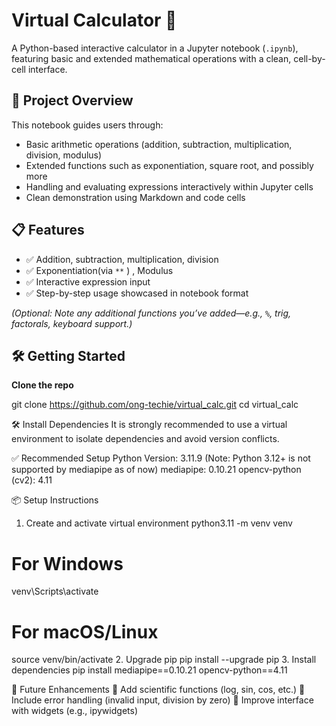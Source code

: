 # Virtual Calculator 🧮

A Python-based interactive calculator in a Jupyter notebook (`.ipynb`), featuring basic and extended mathematical operations with a clean, cell-by-cell interface.

## 🚀 Project Overview

This notebook guides users through:

- Basic arithmetic operations (addition, subtraction, multiplication, division, modulus)
- Extended functions such as exponentiation, square root, and possibly more  
- Handling and evaluating expressions interactively within Jupyter cells
- Clean demonstration using Markdown and code cells

## 📋 Features

- ✅ Addition, subtraction, multiplication, division  
- ✅ Exponentiation(via `**` )  , Modulus  
- ✅ Interactive expression input  
- ✅ Step-by-step usage showcased in notebook format

*(Optional: Note any additional functions you’ve added—e.g., `%`, trig, factorals, keyboard support.)*

## 🛠️ Getting Started

 **Clone the repo**
   
   git clone https://github.com/ong-techie/virtual_calc.git
   cd virtual_calc
  

  
🛠️ Install Dependencies
  It is strongly recommended to use a virtual environment to isolate dependencies and avoid version conflicts.

✅ Recommended Setup
  Python Version: 3.11.9
  (Note: Python 3.12+ is not supported by mediapipe as of now)
  mediapipe: 0.10.21
  opencv-python (cv2): 4.11

📦 Setup Instructions
  1. Create and activate virtual environment
  python3.11 -m venv venv
  # For Windows
  venv\Scripts\activate
  # For macOS/Linux
  source venv/bin/activate
  2. Upgrade pip
  pip install --upgrade pip
  3. Install dependencies
  pip install mediapipe==0.10.21 opencv-python==4.11
   
🧩 Future Enhancements
  🔭 Add scientific functions (log, sin, cos, etc.)
  🧠 Include error handling (invalid input, division by zero)
  🎨 Improve interface with widgets (e.g., ipywidgets)
